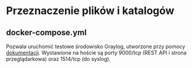 # Przeznaczenie plików i katalogów
## docker-compose.yml
Pozwala uruchomić testowe środowisko Graylog, utworzone przy pomocy [dokumentacji](https://go2docs.graylog.org/5-0/downloading_and_installing_graylog/docker_installation.htm#Configuration). Wystawione na hoście są porty 9000/tcp (REST API i strona przeglądarkowa) oraz 1514/tcp (do syslog).

